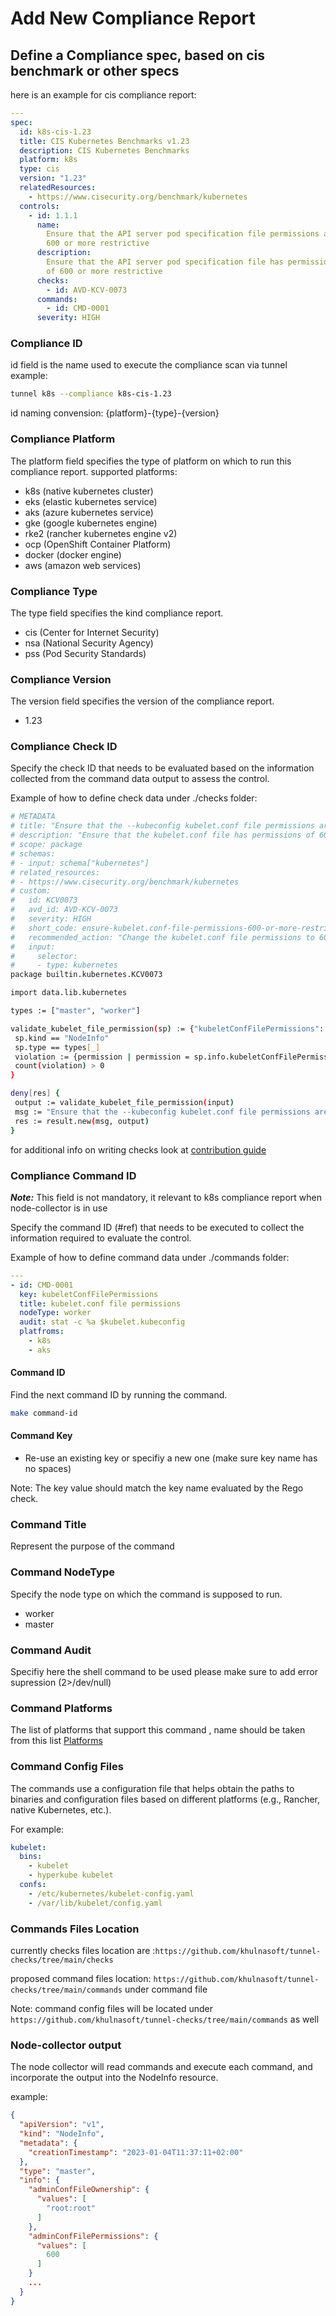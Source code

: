 # Add New Compliance Report

## Define a Compliance spec, based on cis benchmark or other specs

here is an example for cis compliance report:

```yaml
---
spec:
  id: k8s-cis-1.23
  title: CIS Kubernetes Benchmarks v1.23
  description: CIS Kubernetes Benchmarks
  platform: k8s
  type: cis
  version: "1.23"
  relatedResources:
    - https://www.cisecurity.org/benchmark/kubernetes
  controls:
    - id: 1.1.1
      name:
        Ensure that the API server pod specification file permissions are set to
        600 or more restrictive
      description:
        Ensure that the API server pod specification file has permissions
        of 600 or more restrictive
      checks:
        - id: AVD-KCV-0073
      commands:
        - id: CMD-0001
      severity: HIGH
```

### Compliance ID

id field is the name used to execute the compliance scan via tunnel
example:

```sh
tunnel k8s --compliance k8s-cis-1.23
```

id naming convension: {platform}-{type}-{version}

### Compliance Platform

The platform field specifies the type of platform on which to run this compliance report.
supported platforms:

- k8s (native kubernetes cluster)
- eks (elastic kubernetes service)
- aks (azure kubernetes service)
- gke (google kubernetes engine)
- rke2 (rancher kubernetes engine v2)
- ocp (OpenShift Container Platform)
- docker (docker engine)
- aws (amazon web services)

### Compliance Type

The type field specifies the kind compliance report.

- cis (Center for Internet Security)
- nsa (National Security Agency)
- pss (Pod Security Standards)

### Compliance Version

The version field specifies the version of the compliance report.

- 1.23

### Compliance Check ID

Specify the check ID that needs to be evaluated based on the information collected from the command data output to assess the control.

Example of how to define check data under ./checks folder:

```sh
# METADATA
# title: "Ensure that the --kubeconfig kubelet.conf file permissions are set to 600 or more restrictive"
# description: "Ensure that the kubelet.conf file has permissions of 600 or more restrictive."
# scope: package
# schemas:
# - input: schema["kubernetes"]
# related_resources:
# - https://www.cisecurity.org/benchmark/kubernetes
# custom:
#   id: KCV0073
#   avd_id: AVD-KCV-0073
#   severity: HIGH
#   short_code: ensure-kubelet.conf-file-permissions-600-or-more-restrictive.
#   recommended_action: "Change the kubelet.conf file permissions to 600 or more restrictive if exist"
#   input:
#     selector:
#     - type: kubernetes
package builtin.kubernetes.KCV0073

import data.lib.kubernetes

types := ["master", "worker"]

validate_kubelet_file_permission(sp) := {"kubeletConfFilePermissions": violation} {
 sp.kind == "NodeInfo"
 sp.type == types[_]
 violation := {permission | permission = sp.info.kubeletConfFilePermissions.values[_]; permission > 600}
 count(violation) > 0
}

deny[res] {
 output := validate_kubelet_file_permission(input)
 msg := "Ensure that the --kubeconfig kubelet.conf file permissions are set to 600 or more restrictive"
 res := result.new(msg, output)
}
```

for additional info on writing checks look at [contribution guide](../CONTRIBUTING.md)

### Compliance Command ID

**_Note:_** This field is not mandatory, it relevant to k8s compliance report when node-collector is in use

Specify the command ID (#ref) that needs to be executed to collect the information required to evaluate the control.

Example of how to define command data under ./commands folder:

```yaml
---
- id: CMD-0001
  key: kubeletConfFilePermissions
  title: kubelet.conf file permissions
  nodeType: worker
  audit: stat -c %a $kubelet.kubeconfig
  platfroms:
    - k8s
    - aks
```

#### Command ID

Find the next command ID by running the command.

```sh
make command-id
```

#### Command Key

- Re-use an existing key or specifiy a new one (make sure key name has no spaces)

Note: The key value should match the key name evaluated by the Rego check.

### Command Title

Represent the purpose of the command

### Command NodeType

Specify the node type on which the command is supposed to run.

- worker
- master

### Command Audit

Specifiy here the shell command to be used please make sure to add error supression (2>/dev/null)

### Command Platforms

The list of platforms that support this command , name should be taken from this list [Platforms](#compliance-platform)

### Command Config Files

The commands use a configuration file that helps obtain the paths to binaries and configuration files based on different platforms (e.g., Rancher, native Kubernetes, etc.).

For example:

```yaml
kubelet:
  bins:
    - kubelet
    - hyperkube kubelet
  confs:
    - /etc/kubernetes/kubelet-config.yaml
    - /var/lib/kubelet/config.yaml
```

### Commands Files Location

currently checks files location are :`https://github.com/khulnasoft/tunnel-checks/tree/main/checks`

proposed command files location: `https://github.com/khulnasoft/tunnel-checks/tree/main/commands`
under command file

Note: command config files will be located under `https://github.com/khulnasoft/tunnel-checks/tree/main/commands` as well

### Node-collector output

The node collector will read commands and execute each command, and incorporate the output into the NodeInfo resource.

example:

```json
{
  "apiVersion": "v1",
  "kind": "NodeInfo",
  "metadata": {
    "creationTimestamp": "2023-01-04T11:37:11+02:00"
  },
  "type": "master",
  "info": {
    "adminConfFileOwnership": {
      "values": [
        "root:root"
      ]
    },
    "adminConfFilePermissions": {
      "values": [
        600
      ]
    }
    ...
  }
}
```
